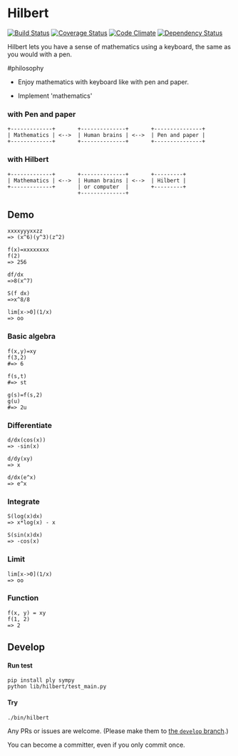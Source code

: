 # Hilbert

[![Build Status](https://travis-ci.org/gogotanaka/hilbert.svg?branch=master)](https://travis-ci.org/gogotanaka/hilbert) [![Coverage Status](https://coveralls.io/repos/gogotanaka/Hilbert/badge.png?branch=master)](https://coveralls.io/r/gogotanaka/Hilbert?branch=master) [![Code Climate](https://codeclimate.com/github/gogotanaka/Hilbert/badges/gpa.svg)](https://codeclimate.com/github/gogotanaka/Hilbert) [![Dependency Status](https://gemnasium.com/gogotanaka/Hilbert.svg)](https://gemnasium.com/gogotanaka/Hilbert)

Hilbert lets you have a sense of mathematics using a keyboard, the same as you would with a pen.

#philosophy

* Enjoy mathematics with keyboard like with pen and paper.

* Implement 'mathematics'


### with Pen and paper

```
+-------------+       +--------------+       +---------------+
| Mathematics | <-->  | Human brains | <-->  | Pen and paper |
+-------------+       +--------------+       +---------------+
```

### with Hilbert
```
+-------------+       +--------------+       +---------+
| Mathematics | <-->  | Human brains | <-->  | Hilbert |
+-------------+       | or computer  |       +---------+
                      +--------------+
```

## Demo

```
xxxxyyyxxzz
=> (x^6)(y^3)(z^2)

f(x)=xxxxxxxx
f(2)
=> 256

df/dx
=>8(x^7)

S(f dx)
=>x^8/8

lim[x->0](1/x)
=> oo
```

### Basic algebra
```
f(x,y)=xy
f(3,2)
#=> 6

f(s,t)
#=> st

g(s)=f(s,2)
g(u)
#=> 2u
```

### Differentiate

```
d/dx(cos(x))
=> -sin(x)

d/dy(xy)
=> x

d/dx(e^x)
=> e^x
```

### Integrate

```
S(log(x)dx)
=> x*log(x) - x

S(sin(x)dx)
=> -cos(x)
```

### Limit

```
lim[x->0](1/x)
=> oo
```

<!-- ### Sigma
```
∑[x=0,10] x
=> 55.0
```

### Matrix

```
(1 2 3; 4 5 6)
=> (1 2 3; 4 5 6)

(1 2 3; 4 5 6) + (1 2 3; 4 5 6)
=> (2 4 6; 8 10 12)

(1 2 3; 4 5 6) * (1 2 3)
=> (14 32)
``` -->

### Function
```
f(x, y) = xy
f(1, 2)
=> 2
```


<!-- ## How to use(WIP)

    $ git clone https://github.com/gogotanaka/hilbert
    $ cd hilbert
    $ ./

Install the `hilbert` gem.

    $ gem install hilbert

Note to OS X Users: If the above `gem` command does not work with the stock version of Ruby (due to not being able to build a target indicated in the Makefile), then you will need to install a version of Ruby that includes the appropriate header files. Using [homebrew](http://brew.sh/) (`brew install ruby`) will suffice. -->

## Develop
#### Run test
    pip install ply sympy
    python lib/hilbert/test_main.py

#### Try
    ./bin/hilbert

Any PRs or issues are welcome. (Please make them to [the `develop` branch](https://github.com/gogotanaka/Hilbert/tree/develop).)

You can become a committer, even if you only commit once.
